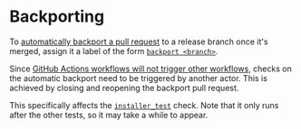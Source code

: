
# Backporting

To [automatically backport a pull request](https://github.com/NixOS/nix/blob/master/.github/workflows/backport.yml) to a release branch once it's merged, assign it a label of the form [`backport <branch>`](https://github.com/NixOS/nix/labels?q=backport).

Since [GitHub Actions workflows will not trigger other workflows](https://docs.github.com/en/actions/using-workflows/triggering-a-workflow#triggering-a-workflow-from-a-workflow), checks on the automatic backport need to be triggered by another actor.
This is achieved by closing and reopening the backport pull request.

This specifically affects the [`installer_test`] check.
Note that it only runs after the other tests, so it may take a while to appear.

[`installer_test`]: https://github.com/NixOS/nix/blob/895dfc656a21f6252ddf48df0d1f215effa04ecb/.github/workflows/ci.yml#L70-L91
